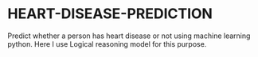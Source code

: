 # HEART-DISEASE-PREDICTION
Predict whether a person has heart disease or not using machine learning python.
Here I use Logical reasoning model for this purpose.
